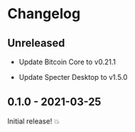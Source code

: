 # Changelog

## Unreleased

- Update Bitcoin Core to v0.21.1

- Update Specter Desktop to v1.5.0

## 0.1.0 - 2021-03-25

Initial release! 💥
